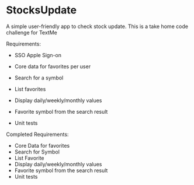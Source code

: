 # StocksUpdate
A simple user-friendly app to check stock update. This is a take home code challenge for TextMe

Requirements: 

- SSO Apple Sign-on

- Core data for favorites per user

- Search for a symbol

- List favorites

- Display daily/weekly/monthly values

- Favorite symbol from the search result

- Unit tests

Completed Requirements:
- Core Data for favorites 
- Search for Symbol 
- List Favorite 
- Display daily/weekly/monthly values
- Favorite symbol from the search result
- Unit tests
